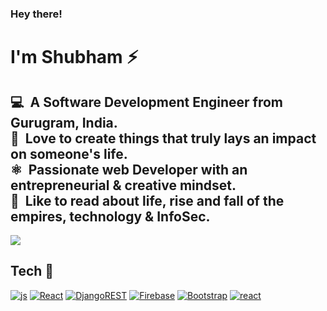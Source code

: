 ### Hey there! 
<h1>I'm Shubham ⚡ </h1>
<h2>&#x1F4BB; &nbsp;A Software Development Engineer from Gurugram, India.<br>
&#x1F499; &nbsp;Love to create things that truly lays an impact on someone's life.<br>
⚛️ &nbsp;Passionate web Developer with an entrepreneurial & creative mindset.<br>
&#x1F4D6; &nbsp;Like to read about life, rise and fall of the empires, technology & InfoSec.</h2>

<a href="https://github.com/antonkomarev/github-profile-views-counter">
    <img src="https://komarev.com/ghpvc/?username=shubhamdangi&style=for-the-badge">
</a>

<br>
<!-- <div align="center">
  <img src="banner-readme.jpg" style="width:570px;height:370px">
  </div> -->
  
<!--   <br/> -->
  
## Tech 🚀


[![js](https://img.shields.io/badge/JavaScript-F7DF1E?style=for-the-badge&logo=javascript&logoColor=black)](#)
[![React](https://img.shields.io/badge/React-20232A?style=for-the-badge&logo=react&logoColor=61DAF)](#) 
[![DjangoREST](https://img.shields.io/badge/DJANGO-REST-ff1709?style=for-the-badge&logo=django&logoColor=white&color=brown&labelColor=grey)](#)
[![Firebase](https://img.shields.io/badge/firebase-20232A.svg?style=for-the-badge&logo=firebase)](#)
[![Bootstrap](https://img.shields.io/badge/Bootstrap-563D7C?style=for-the-badge&logo=bootstrap&logoColor=white)](#) 
[![react](https://img.shields.io/badge/Material--UI-20232A?style=for-the-badge&logo=material-ui&logoColor=0081CB
)](#)





<!--
**technoshubham/technoshubham** is a ✨ _special_ ✨ repository because its `README.md` (this file) appears on your GitHub profile.

Here are some ideas to get you started:

- 🔭 I’m currently working on ...
- 🌱 I’m currently learning ...
- 👯 I’m looking to collaborate on ...
- 🤔 I’m looking for help with ...
- 💬 Ask me about ...
- 📫 How to reach me: ...
- 😄 Pronouns: ...
- ⚡ Fun fact: ...
-->
